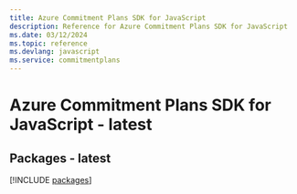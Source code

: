 ```yaml
---
title: Azure Commitment Plans SDK for JavaScript
description: Reference for Azure Commitment Plans SDK for JavaScript
ms.date: 03/12/2024
ms.topic: reference
ms.devlang: javascript
ms.service: commitmentplans
---
```

# Azure Commitment Plans SDK for JavaScript - latest
## Packages - latest
[!INCLUDE [packages](commitment-plans-index.md)]